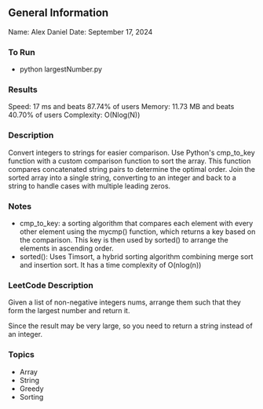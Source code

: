 ## General Information
Name: Alex Daniel
Date: September 17, 2024

### To Run
- python largestNumber.py

### Results
Speed: 17 ms and beats 87.74% of users
Memory: 11.73 MB and beats 40.70% of users
Complexity: O(Nlog(N))

### Description
Convert integers to strings for easier comparison. Use Python's cmp_to_key function with a custom comparison function to sort the array. This function compares concatenated string pairs to determine the optimal order. Join the sorted array into a single string, converting to an integer and back to a string to handle cases with multiple leading zeros.

### Notes
- cmp_to_key: a sorting algorithm that compares each element with every other element using the mycmp() function, which returns a key based on the comparison. This key is then used by sorted() to arrange the elements in ascending order.
- sorted(): Uses Timsort, a hybrid sorting algorithm combining merge sort and insertion sort. It has a time complexity of O(nlog(n))

### LeetCode Description
Given a list of non-negative integers nums, arrange them such that they form the largest number and return it.

Since the result may be very large, so you need to return a string instead of an integer.

### Topics
- Array
- String
- Greedy
- Sorting